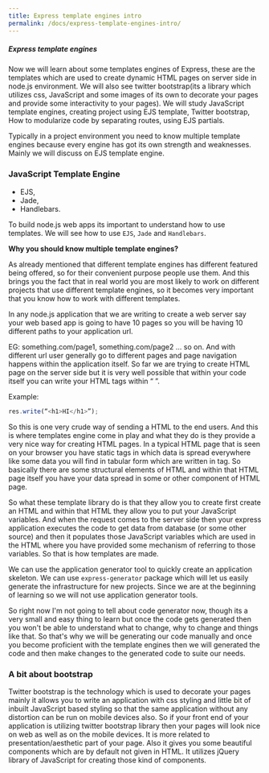 ```yaml
---
title: Express template engines intro
permalink: /docs/express-template-engines-intro/
---
```



<div class="note">
  <h5>Express template engines</h5>
</div>

Now we will learn about some templates engines of Express, these are the templates which are used to create dynamic HTML pages on server side in node.js environment. We will also see twitter bootstrap(its a library which utilizes css, JavaScript and some images of its own to decorate your pages and provide some
interactivity to your pages). We will study JavaScript template engines, creating project using EJS template, Twitter bootstrap, How to modularize code by separating routes, using EJS partials.

Typically in a project environment you need to know multiple template engines because every engine has got its own strength and weaknesses. Mainly we will discuss on EJS template engine.

### JavaScript Template Engine

- EJS,
- Jade,
- Handlebars.

To build node.js web apps its important to understand how to use templates. We will see how to use `EJS`, `Jade` and `Handlebars`.

**Why you should know multiple template engines?**

As already mentioned that different template engines has different featured being offered, so for their convenient purpose people use them. And this brings you the fact that in real world you are most likely to work on different projects that use different template engines, so it becomes very important that you know how to work with different templates.

In any node.js application that we are writing to create a web server say your web based app is going to have 10 pages so you will be having 10 different paths to your application url.

EG:
something.com/page1,
something.com/page2 ... so on.
And with different url user generally go to different pages and page navigation happens within the application itself. So far we are trying to create HTML page on the server side but it is very well possible that within your code itself you can write your HTML tags within “ ”.

Example:
```js
res.write(“<h1>HI</h1>”);
```

So this is one very crude way of sending a HTML to the end users. And this is where templates engine come in play and what they do is they provide a very nice way for creating HTML pages. In a typical HTML page that is seen on your browser you have static tags in which data is spread everywhere like some data you will find in tabular form which are written in <table> tag. So basically there are some structural elements of HTML and within that HTML page itself you have your data spread in some or other component of HTML page.

So what these template library do is that they allow you to create first create an HTML and within that HTML they allow you to put your JavaScript variables. And when the request comes to the server side then your express application executes the code to get data from database (or some other source) and then it
populates those JavaScript variables which are used in the HTML where you have provided some mechanism of referring to those variables. So that is how templates are made.

We can use the application generator tool to quickly create an application skeleton. We can use `express-generator` package which will let us easily generate the infrastructure for new projects. Since we are at the beginning of learning so we will not use application generator tools.

So right now I'm not going to tell about code generator now, though its a very small and easy thing to learn but once the code gets generated then you won't be able to understand what to change, why to change and things like that. So that's why we will be generating our code manually and once you become proficient with the template engines then we will generated the code and then make changes to the generated code to suite our needs.

### A bit about bootstrap
Twitter bootstrap is the technology which is used to decorate your pages mainly it allows you to write an application with css styling and little bit of inbuilt JavaScript based styling so that the same application without any distortion can be run on mobile devices also. So if your front end of your application is utilizing twitter bootstrap library then your pages will look nice on web as well as on the mobile devices. It is more
related to presentation/aesthetic part of your page. Also it gives you some beautiful components which are
by default not given in HTML. It utilizes jQuery library of JavaScript for creating those kind of components.
